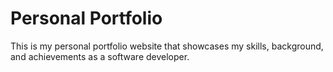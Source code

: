 # Personal Portfolio
This is my personal portfolio website that showcases my skills, background, and achievements as a software developer.
